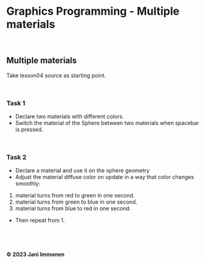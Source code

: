 # Graphics Programming - Multiple materials

&nbsp;
## Multiple materials

Take lesson04 source as starting point.

&nbsp;
### Task 1

- Declare two materials with different colors.
- Switch the material of the Sphere between two materials when spacebar is pressed.


&nbsp;
### Task 2

- Declare a material and use it on the sphere geometry
- Adjust the material diffuse color on update in a way that color changes smoothly:
1. material turns from red to green in one second.
2. material turns from green to blue in one second.
3. material turns from blue to red in one second.
- Then repeat from 1.


&nbsp;
----
**© 2023 Jani Immonen**

